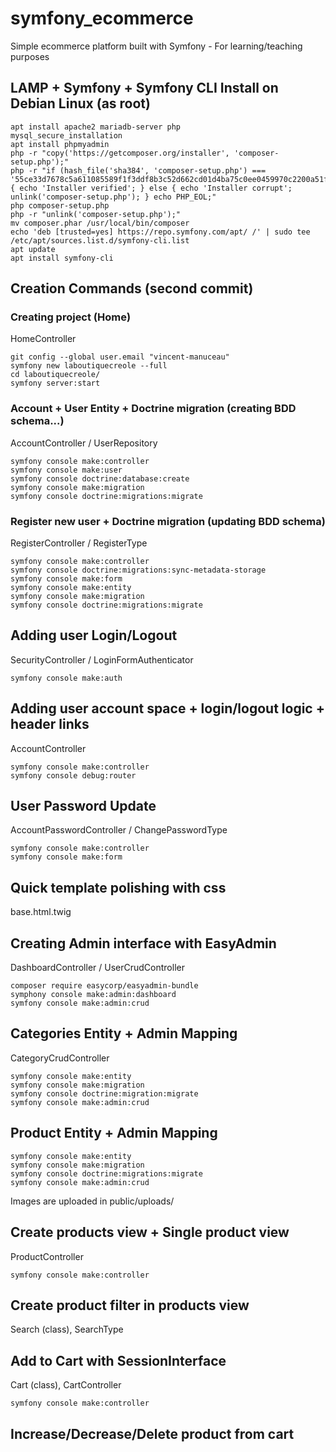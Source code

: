 # symfony_ecommerce
Simple ecommerce platform built with Symfony - For learning/teaching purposes

## LAMP + Symfony + Symfony CLI Install on Debian Linux (as root)
```
apt install apache2 mariadb-server php
mysql_secure_installation 
apt install phpmyadmin
php -r "copy('https://getcomposer.org/installer', 'composer-setup.php');"
php -r "if (hash_file('sha384', 'composer-setup.php') === '55ce33d7678c5a611085589f1f3ddf8b3c52d662cd01d4ba75c0ee0459970c2200a51f492d557530c71c15d8dba01eae') { echo 'Installer verified'; } else { echo 'Installer corrupt'; unlink('composer-setup.php'); } echo PHP_EOL;"
php composer-setup.php
php -r "unlink('composer-setup.php');"
mv composer.phar /usr/local/bin/composer
echo 'deb [trusted=yes] https://repo.symfony.com/apt/ /' | sudo tee /etc/apt/sources.list.d/symfony-cli.list
apt update
apt install symfony-cli
```

## Creation Commands (second commit)



### Creating project (Home)
HomeController
```
git config --global user.email "vincent-manuceau"
symfony new laboutiquecreole --full
cd laboutiquecreole/
symfony server:start
```
### Account + User Entity + Doctrine migration (creating BDD schema...)
AccountController / UserRepository
```
symfony console make:controller
symfony console make:user
symfony console doctrine:database:create
symfony console make:migration
symfony console doctrine:migrations:migrate
```

### Register new user + Doctrine migration (updating BDD schema)
RegisterController / RegisterType
```
symfony console make:controller
symfony console doctrine:migrations:sync-metadata-storage
symfony console make:form
symfony console make:entity
symfony console make:migration
symfony console doctrine:migrations:migrate
```

## Adding user Login/Logout
SecurityController / LoginFormAuthenticator
```
symfony console make:auth
```

## Adding user account space + login/logout logic + header links
AccountController
```
symfony console make:controller
symfony console debug:router
```

## User Password Update
AccountPasswordController / ChangePasswordType
```
symfony console make:controller
symfony console make:form
```

## Quick template polishing with css
base.html.twig

## Creating Admin interface with EasyAdmin
DashboardController / UserCrudController
```
composer require easycorp/easyadmin-bundle
symphony console make:admin:dashboard
symfony console make:admin:crud
```

## Categories Entity + Admin Mapping
CategoryCrudController
```
symfony console make:entity
symfony console make:migration
symfony console doctrine:migration:migrate
symfony console make:admin:crud
```

## Product Entity + Admin Mapping
```
symfony console make:entity
symfony console make:migration
symfony console doctrine:migrations:migrate
symfony console make:admin:crud
```
Images are uploaded in public/uploads/

## Create products view + Single product view
ProductController
```
symfony console make:controller
```

## Create product filter in products view
Search (class), SearchType

## Add to Cart with SessionInterface
Cart (class), CartController
```
symfony console make:controller
```

## Increase/Decrease/Delete product from cart

